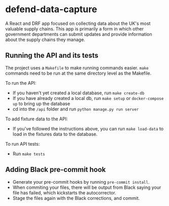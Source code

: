 # defend-data-capture 

A React and DRF app focused on collecting data about the UK's most valuable supply chains. This app is primarily a form in which other government departments can submit updates and provide information about the supply chains they manage. 

## Running the API and its tests

The project uses a `Makefile` to make running commands easier. `make` commands need to be run at the same directory level as the Makefile.

To run the API:
- If you haven't yet created a local database, run `make create-db`
- If you have already created a local db, run `make setup` or `docker-compose up` to bring up the database
- cd into the `/api` folder and run `python manage.py run server`

To add fixture data to the API: 
- If you've followed the instructions above, you can run `make load-data` to load in the fixtures data to the database.

To run API tests:
- Run `make tests`

## Adding Black pre-commit hook

- Generate your pre-commit hooks by running `pre-commit install`.
- When commiting your files, there will be output from Black saying your file has failed, which kickstarts the autocorrector.
- Stage the files again with the Black corrections, and commit.  